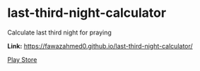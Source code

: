 # last-third-night-calculator
 Calculate last third night for praying

**Link:** https://fawazahmed0.github.io/last-third-night-calculator/

[Play Store](https://play.google.com/store/apps/details?id=io.github.fawazahmed0.twa.LastThirdNightCalc)
